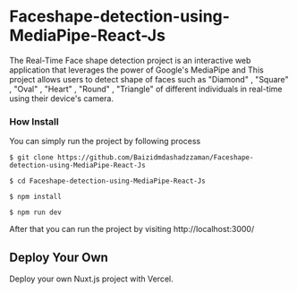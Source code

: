 # Faceshape-detection-using-MediaPipe-React-Js

The Real-Time Face shape detection project is an interactive web application that leverages the power of Google's MediaPipe and This project allows users to detect shape of faces such as "Diamond" , "Square" , "Oval" , "Heart" , "Round" , "Triangle" of different individuals in real-time using their device's camera.


### How Install

You can simply run the project by following process
```shell
$ git clone https://github.com/Baizidmdashadzzaman/Faceshape-detection-using-MediaPipe-React-Js
```
```shell
$ cd Faceshape-detection-using-MediaPipe-React-Js
```
```shell
$ npm install
```
```shell
$ npm run dev
```
After that you can run the project by visiting http://localhost:3000/

## Deploy Your Own

Deploy your own Nuxt.js project with Vercel.

